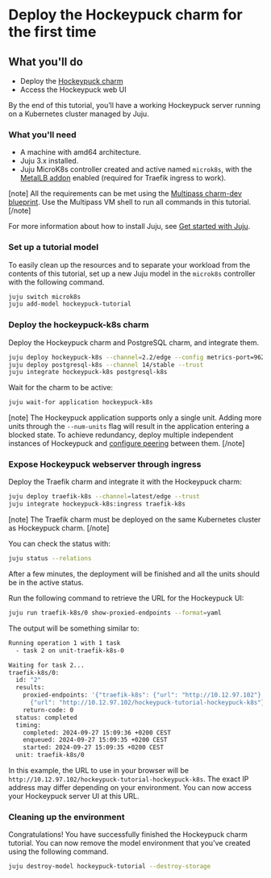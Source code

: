 # Deploy the Hockeypuck charm for the first time

## What you'll do

- Deploy the [Hockeypuck charm](https://charmhub.io/hockeypuck-k8s)
- Access the Hockeypuck web UI

By the end of this tutorial, you’ll have a working Hockeypuck server running on a Kubernetes cluster managed by Juju.

### What you'll need

- A machine with amd64 architecture.
- Juju 3.x installed.
- Juju MicroK8s controller created and active named `microk8s`, with the [MetalLB addon](https://microk8s.io/docs/addon-metallb) enabled (required for Traefik ingress to work).

[note]
All the requirements can be met using the [Multipass charm-dev blueprint](https://documentation.ubuntu.com/juju/3.6/howto/manage-your-deployment/manage-your-deployment-environment/#set-things-up). Use the Multipass VM shell to run all commands in this tutorial.
[/note]

For more information about how to install Juju, see [Get started with Juju](https://documentation.ubuntu.com/juju/3.6/tutorial/).

### Set up a tutorial model

To easily clean up the resources and to separate your workload from the contents of this tutorial,
set up a new Juju model in the `microk8s` controller with the following command.

```bash
juju switch microk8s
juju add-model hockeypuck-tutorial
```

### Deploy the hockeypuck-k8s charm

Deploy the Hockeypuck charm and PostgreSQL charm, and integrate them.

```bash
juju deploy hockeypuck-k8s --channel=2.2/edge --config metrics-port=9626 --config app-port=11371
juju deploy postgresql-k8s --channel 14/stable --trust
juju integrate hockeypuck-k8s postgresql-k8s
```

Wait for the charm to be active:
```bash
juju wait-for application hockeypuck-k8s
```

[note]
The Hockeypuck application supports only a single unit. Adding more units through the `--num-units`
flag will result in the application entering a blocked state. To achieve redundancy, 
deploy multiple independent instances of Hockeypuck and [configure peering](https://charmhub.io/hockeypuck-k8s/docs/how-to-reconcile-between-two-keyservers) between them.
[/note]

### Expose Hockeypuck webserver through ingress

Deploy the Traefik charm and integrate it with the Hockeypuck charm:
```bash
juju deploy traefik-k8s --channel=latest/edge --trust
juju integrate hockeypuck-k8s:ingress traefik-k8s
```

[note]
The Traefik charm must be deployed on the same Kubernetes cluster as Hockeypuck charm.
[/note]

You can check the status with:
```bash
juju status --relations
```

After a few minutes, the deployment will be finished and all the units should be in 
the active status.

Run the following command to retrieve the URL for the Hockeypuck UI:
```bash
juju run traefik-k8s/0 show-proxied-endpoints --format=yaml
```

The output will be something similar to:
```bash
Running operation 1 with 1 task
  - task 2 on unit-traefik-k8s-0

Waiting for task 2...
traefik-k8s/0: 
  id: "2"
  results: 
    proxied-endpoints: '{"traefik-k8s": {"url": "http://10.12.97.102"}, "hockeypuck-k8s":
      {"url": "http://10.12.97.102/hockeypuck-tutorial-hockeypuck-k8s"}}'
    return-code: 0
  status: completed
  timing: 
    completed: 2024-09-27 15:09:36 +0200 CEST
    enqueued: 2024-09-27 15:09:35 +0200 CEST
    started: 2024-09-27 15:09:35 +0200 CEST
  unit: traefik-k8s/0
```

In this example, the URL to use in your browser will be `http://10.12.97.102/hockeypuck-tutorial-hockeypuck-k8s`. 
The exact IP address may differ depending on your environment. You can now access your Hockeypuck server UI at this URL.

### Cleaning up the environment

Congratulations! You have successfully finished the Hockeypuck charm tutorial. You can now remove the
model environment that you’ve created using the following command.


```bash
juju destroy-model hockeypuck-tutorial --destroy-storage
```

